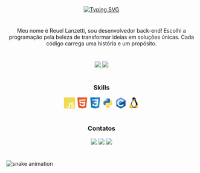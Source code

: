 <div align="center">
  <a href="https://git.io/typing-svg">
    <img src="https://readme-typing-svg.demolab.com?font=Fira+Code&size=22&pause=1000&color=7CFC00&center=true&vCenter=true&random=false&width=400&lines=Faaaaala+dev,+Reuel+Aqui!!!" alt="Typing SVG">
  </a>
</div>

#

<div align="center">
  <p>Meu nome é Reuel Lanzetti, sou desenvolvedor back-end! Escolhi a programação pela beleza de transformar ideias em soluções únicas. Cada código carrega uma história e um propósito.</p>
</div>

#

<div align="center">
  <a href="https://github.com/Reuel-Lanzetti">
    <img height="180em" src="https://github-readme-stats.vercel.app/api?username=Reuel-Lanzetti&show_icons=true&theme=chartreuse-dark&include_all_commits=true&count_private=true"/>
    <img height="180em" src="https://github-readme-stats.vercel.app/api/top-langs/?username=Reuel-Lanzetti&layout=compact&langs_count=8&theme=chartreuse-dark"/>
  </a>
</div>

#

<h3 align="center">Skills</h3>

<p align="center">
  <img height="30" src="https://raw.githubusercontent.com/devicons/devicon/master/icons/javascript/javascript-plain.svg">
  <img height="30" src="https://raw.githubusercontent.com/devicons/devicon/master/icons/html5/html5-original.svg">
  <img height="30" src="https://raw.githubusercontent.com/devicons/devicon/master/icons/css3/css3-original.svg">
  <img height="30" src="https://raw.githubusercontent.com/devicons/devicon/master/icons/python/python-original.svg">
  <img height="30" src="https://raw.githubusercontent.com/devicons/devicon/master/icons/c/c-original.svg">
  <img height="30" src="https://raw.githubusercontent.com/devicons/devicon/master/icons/linux/linux-original.svg">
</p>

#

<h3 align="center">Contatos</h3>

<p align="center">
  <a href="mailto:lanzettireuel@gmail.com"><img width="30" src="gmail.png"></a>
  <a href="https://www.linkedin.com/in/reuel-lanzetti-1164a235a/"><img width="25" src="linkedin.webp"></a>
  <a href="http://lattes.cnpq.br/7122671646429427"><img width="25" src="CNPq.png"></a>
</p>

#

<picture>
  <source media="(prefers-color-scheme: dark)" srcset="https://raw.githubusercontent.com/Reuel-Lanzetti/Reuel-Lanzetti/output/github-contribution-grid-snake-dark.svg">
  <source media="(prefers-color-scheme: light)" srcset="https://raw.githubusercontent.com/Reuel-Lanzetti/Reuel-Lanzetti/output/github-contribution-grid-snake.svg">
  <img alt="snake animation" src="https://raw.githubusercontent.com/Reuel-Lanzetti/Reuel-Lanzetti/output/github-contribution-grid-snake.svg">
</picture>
